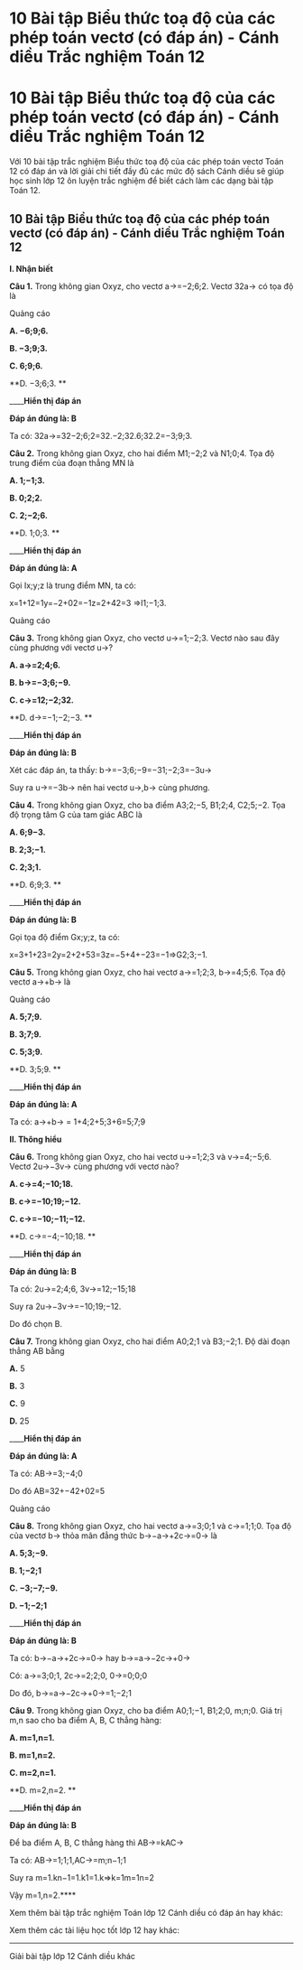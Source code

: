 # 10 Bài tập Biểu thức toạ độ của các phép toán vectơ (có đáp án) - Cánh diều Trắc nghiệm Toán 12

# 10 Bài tập Biểu thức toạ độ của các phép toán vectơ (có đáp án) - Cánh diều Trắc nghiệm Toán 12

Với 10 bài tập trắc nghiệm Biểu thức toạ độ của các phép toán vectơ Toán 12 có đáp án và lời giải chi tiết đầy đủ các mức độ sách Cánh diều sẽ giúp học sinh lớp 12 ôn luyện trắc nghiệm để biết cách làm các dạng bài tập Toán 12.

## 10 Bài tập Biểu thức toạ độ của các phép toán vectơ (có đáp án) - Cánh diều Trắc nghiệm Toán 12

**I. Nhận biết**

**Câu 1.** Trong không gian Oxyz, cho vectơ a→=−2;6;2. Vectơ 32a→ có tọa độ là

Quảng cáo

**A. −6;9;6.**

**B. −3;9;3.**

**C. 6;9;6.**

**D. −3;6;3. **

____**Hiển thị đáp án**

**Đáp án đúng là: B**

Ta có: 32a→=32−2;6;2=32.−2;32.6;32.2=−3;9;3.

**Câu 2.** Trong không gian Oxyz, cho hai điểm M1;−2;2 và N1;0;4. Tọa độ trung điểm của đoạn thẳng MN là

**A. 1;−1;3.**

**B. 0;2;2.**

**C. 2;−2;6.**

**D. 1;0;3. **

____**Hiển thị đáp án**

**Đáp án đúng là: A**

Gọi Ix;y;z là trung điểm MN, ta có: 

x=1+12=1y=−2+02=−1z=2+42=3 ⇒I1;−1;3.

Quảng cáo

**Câu 3.** Trong không gian Oxyz, cho vectơ u→=1;−2;3. Vectơ nào sau đây cùng phương với vectơ u→?

**A. a→=2;4;6.**

**B. b→=−3;6;−9.**

**C. c→=12;−2;32.**

**D. d→=−1;−2;−3. **

____**Hiển thị đáp án**

**Đáp án đúng là: B**

Xét các đáp án, ta thấy: b→=−3;6;−9=−31;−2;3=−3u→

Suy ra u→=−3b→ nên hai vectơ u→,b→ cùng phương.

**Câu 4.** Trong không gian Oxyz, cho ba điểm A3;2;−5, B1;2;4, C2;5;−2. Tọa độ trọng tâm G của tam giác ABC là

**A. 6;9−3.**

**B. 2;3;−1.**

**C. 2;3;1.**

**D. 6;9;3. **

____**Hiển thị đáp án**

**Đáp án đúng là: B**

Gọi tọa độ điểm Gx;y;z, ta có: 

x=3+1+23=2y=2+2+53=3z=−5+4+−23=−1⇒G2;3;−1.

**Câu 5.** Trong không gian Oxyz, cho hai vectơ a→=1;2;3, b→=4;5;6. Tọa độ vectơ a→+b→ là

Quảng cáo

**A. 5;7;9.**

**B. 3;7;9.**

**C. 5;3;9.**

**D. 3;5;9. **

____**Hiển thị đáp án**

**Đáp án đúng là: A**

Ta có: a→+b→ = 1+4;2+5;3+6=5;7;9

**II. Thông hiểu**

**Câu 6.** Trong không gian Oxyz, cho hai vectơ u→=1;2;3 và v→=4;−5;6. Vectơ 2u→−3v→ cùng phương với vectơ nào?

**A. c→=4;−10;18.**

**B. c→=−10;19;−12.**

**C. c→=−10;−11;−12.**

**D. c→=−4;−10;18. **

____**Hiển thị đáp án**

**Đáp án đúng là: B**

Ta có: 2u→=2;4;6, 3v→=12;−15;18

Suy ra 2u→−3v→=−10;19;−12.

Do đó chọn B.

**Câu 7.** Trong không gian Oxyz, cho hai điểm A0;2;1 và B3;−2;1. Độ dài đoạn thẳng AB bằng

**A.** 5

**B.** 3

**C.** 9

**D.** 25

____**Hiển thị đáp án**

**Đáp án đúng là: A**

Ta có: AB→=3;−4;0

Do đó AB=32+−42+02=5

Quảng cáo

**Câu 8.** Trong không gian Oxyz, cho hai vectơ a→=3;0;1 và c→=1;1;0. Tọa độ của vectơ b→ thỏa mãn đẳng thức b→−a→+2c→=0→ là

**A. 5;3;−9.**

**B. 1;−2;1**

**C. −3;−7;−9.**

**D. −1;−2;1**

____**Hiển thị đáp án**

**Đáp án đúng là: B**

Ta có: b→−a→+2c→=0→ hay b→=a→−2c→+0→

Có: a→=3;0;1, 2c→=2;2;0, 0→=0;0;0

Do đó, b→=a→−2c→+0→=1;−2;1

**Câu 9.** Trong không gian Oxyz, cho ba điểm A0;1;−1, B1;2;0, m;n;0. Giá trị m,n sao cho ba điểm A, B, C thẳng hàng:

**A. m=1,n=1.**

**B. m=1,n=2.**

**C. m=2,n=1.**

**D. m=2,n=2. **

____**Hiển thị đáp án**

**Đáp án đúng là: B**

Để ba điểm A, B, C thẳng hàng thì AB→=kAC→

Ta có: AB→=1;1;1,AC→=m;n−1;1

Suy ra m=1.kn−1=1.k1=1.k⇒k=1m=1n=2

Vậy m=1,n=2.****

Xem thêm bài tập trắc nghiệm Toán lớp 12 Cánh diều có đáp án hay khác:

Xem thêm các tài liệu học tốt lớp 12 hay khác:

* * *

Giải bài tập lớp 12 Cánh diều khác
